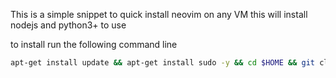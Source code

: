 
This is a simple snippet to quick install neovim on any VM
this will install nodejs and python3+ to use 

to install 
run the following command line

```bash
apt-get install update && apt-get install sudo -y && cd $HOME && git clone https://github.com/JhonathanWolff-wms/quick_install_nvim.git && bash install.bash && rm -rf $HOME/quick_install_nvim
```
